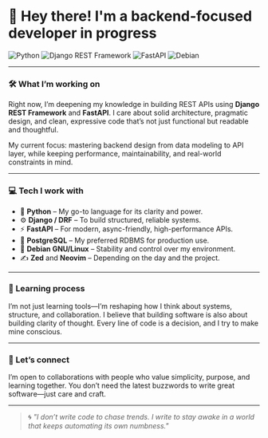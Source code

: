 # 👋 Hey there! I'm a backend-focused developer in progress

![Python](https://img.shields.io/badge/Python-3670A0?style=for-the-badge&logo=python&logoColor=ffdd54)
![Django REST Framework](https://img.shields.io/badge/Django%20REST-092E20?style=for-the-badge&logo=django&logoColor=white)
![FastAPI](https://img.shields.io/badge/FastAPI-005571?style=for-the-badge&logo=fastapi)
![Debian](https://img.shields.io/badge/Debian-A81D33?style=for-the-badge&logo=debian&logoColor=white)

---

### 🛠 What I’m working on

Right now, I’m deepening my knowledge in building REST APIs using **Django REST Framework** and **FastAPI**. I care about solid architecture, pragmatic design, and clean, expressive code that’s not just functional but readable and thoughtful.

My current focus: mastering backend design from data modeling to API layer, while keeping performance, maintainability, and real-world constraints in mind.

---

### 💻 Tech I work with

- 🐍 **Python** – My go-to language for its clarity and power.
- ⚙️ **Django / DRF** – To build structured, reliable systems.
- ⚡ **FastAPI** – For modern, async-friendly, high-performance APIs.
- 🐘 **PostgreSQL** – My preferred RDBMS for production use.
- 🐧 **Debian GNU/Linux** – Stability and control over my environment.
- ✍️ **Zed** and **Neovim** – Depending on the day and the project.

---

### 🧠 Learning process

I’m not just learning tools—I’m reshaping how I think about systems, structure, and collaboration. I believe that building software is also about building clarity of thought. Every line of code is a decision, and I try to make mine conscious.

---

### 🤝 Let’s connect

I’m open to collaborations with people who value simplicity, purpose, and learning together. You don’t need the latest buzzwords to write great software—just care and craft.

---

> 🌀 *"I don’t write code to chase trends. I write to stay awake in a world that keeps automating its own numbness."*

